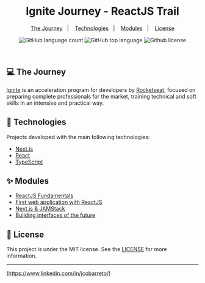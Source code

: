 <h1 align="center">
  Ignite Journey - ReactJS Trail
</h1>

<p align="center">
  <a href="#-the-journey">The Journey</a>&nbsp;&nbsp;&nbsp;|&nbsp;&nbsp;&nbsp;
  <a href="#-technologies">Technologies</a>&nbsp;&nbsp;&nbsp;|&nbsp;&nbsp;&nbsp;
  <a href="#-modules">Modules</a>&nbsp;&nbsp;&nbsp;|&nbsp;&nbsp;&nbsp;  
  <a href="#-license">License</a>
</p>

<p align="center">
  <img alt="GitHub language count" src="https://img.shields.io/github/languages/count/jcobarreto/ignite-reactjs"/>

  <img alt="GitHub top language" src="https://img.shields.io/github/languages/top/jcobarreto/ignite-reactjs"/>

  <img alt="Github license" src="https://img.shields.io/github/license/jcobarreto/ignite-reactjs"/>
</p>

<br/>

## 💻 The Journey

[Ignite](https://pages.rocketseat.com.br/ignite) is an acceleration program for developers by [Rocketseat](https://rocketseat.com.br/), focused on preparing complete professionals for the market, training technical and soft skills in an intensive and practical way.

## 🚀 Technologies

Projects developed with the main following technologies:

- [Next.js](https://nextjs.org/)
- [React](https://reactjs.org)
- [TypeScript](https://www.typescriptlang.org/)

## ✨ Modules

- [ReactJS Fundamentals](https://github.com/jcobarreto/ignite-reactjs/tree/main/01-github-explorer)
- [First web application with ReactJS](https://github.com/jcobarreto/ignite-reactjs/tree/main/02-dtmoney)
- [Next.js & JAMStack](https://github.com/jcobarreto/ignite-reactjs/tree/main/03-ignews)
- [Building interfaces of the future](https://github.com/jcobarreto/ignite-reactjs/tree/main/04-dashgo)


## 📄 License

This project is under the MIT license. See the [LICENSE](LICENSE.md) for more information.

---

(https://www.linkedin.com/in/jcobarreto/)
